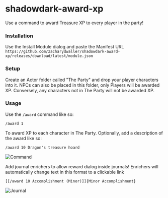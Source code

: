 # shadowdark-award-xp
 
Use a command to award Treasure XP to every player in the party!

### Installation

Use the Install Module dialog and paste the Manifest URL `https://github.com/zacharydwaller/shadowdark-award-xp/releases/download/latest/module.json`

### Setup

Create an Actor folder called "The Party" and drop your player characters into it. NPCs can also be placed in this folder, only Players will be awarded XP. Conversely, any characters not in The Party will not be awarded XP.

### Usage

Use the `/award` command like so:

```/award 1```

To award XP to each character in The Party.
 Optionally, add a description of the award like so:

```/award 10 Dragon's treasure hoard```

![Command](https://github.com/user-attachments/assets/0050b631-16a5-418c-9306-da8bd424633b)


Add journal enrichers to allow reward dialog inside journals! Enrichers will automatically change text in this format to a clickable link

```[[/award 10 Accomplishment (Minor)]]{Minor Accomplishment}```

![Journal](https://github.com/user-attachments/assets/5756ba32-ed8d-4f12-bc46-4d5a20a4c458)
